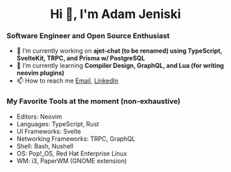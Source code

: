 <h1 align="center">Hi 👋, I'm Adam Jeniski</h1>

### Software Engineer and Open Source Enthusiast
- 🔭 I’m currently working on **ajet-chat (to be renamed) using TypeScript, SvelteKit, TRPC, and Prisma w/ PostgreSQL**
- 🌱 I’m currently learning **Compiler Design, GraphQL, and Lua (for writing neovim plugins)**
- 📫 How to reach me  <a href="mailto:ajensiki4@gmail.com">Email</a>, <a href="https://linkedin.com/in/adamjeniski">LinkedIn</a>

### My Favorite Tools at the moment (non-exhaustive)
- Editors: Neovim
- Languages: TypeScript, Rust
- UI Frameworks: Svelte
- Networking Frameworks: TRPC, GraphQL
- Shell: Bash, Nushell
- OS: Pop!_OS, Red Hat Enterprise Linux
- WM: i3, PaperWM (GNOME extension)
